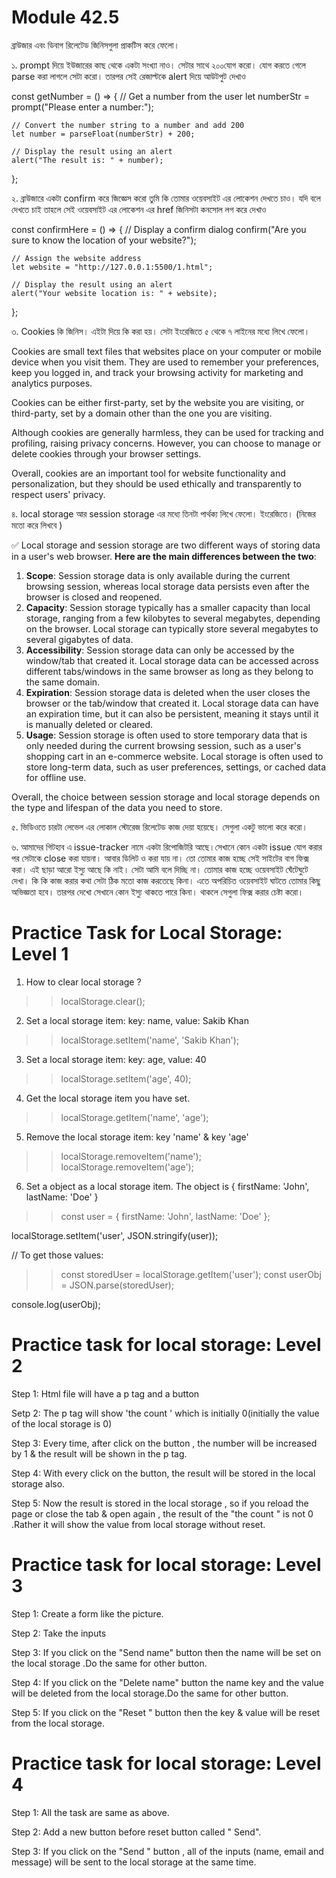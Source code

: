 # Module 42.5

ব্রাউজার এবং ডিবাগ রিলেটেড জিনিসগুলা প্রাকটিস করে ফেলো।  



১. prompt দিয়ে ইউজারের কাছ থেকে একটা সংখ্যা নাও। সেটার সাথে ২০০যোগ করো। যোগ করতে গেলে parse করা লাগলে সেটা করো। তারপর সেই রেজাল্টকে alert দিয়ে আউটপুট দেখাও 

const getNumber = () => {
    // Get a number from the user
    let numberStr = prompt("Please enter a number:");

    // Convert the number string to a number and add 200
    let number = parseFloat(numberStr) + 200;

    // Display the result using an alert
    alert("The result is: " + number);


};

২. ব্রাউজারে একটা confirm করে জিজ্ঞেস করো তুমি কি তোমার ওয়েবসাইট এর লোকেশন দেখতে চাও। যদি বলে দেখতে চাই তাহলে সেই ওয়েবসাইট এর লোকেশন এর href জিনিসটা কনসোল লগ করে দেখাও 

const confirmHere = () => {
    // Display a confirm dialog
    confirm("Are you sure to know the location of your website?");

    // Assign the website address
    let website = "http://127.0.0.1:5500/1.html";

    // Display the result using an alert
    alert("Your website location is: " + website);
};

৩. Cookies কি জিনিস। এইটা দিয়ে কি করা হয়। সেটা ইংরেজিতে ৫ থেকে ৭ লাইনের মধ্যে লিখে ফেলো। 

Cookies are small text files that websites place on your computer or mobile device when you visit them. They are used to remember your preferences, keep you logged in, and track your browsing activity for marketing and analytics purposes.

Cookies can be either first-party, set by the website you are visiting, or third-party, set by a domain other than the one you are visiting.

Although cookies are generally harmless, they can be used for tracking and profiling, raising privacy concerns. However, you can choose to manage or delete cookies through your browser settings.

Overall, cookies are an important tool for website functionality and personalization, but they should be used ethically and transparently to respect users' privacy.

৪. local storage আর session storage এর মধ্যে তিনটা পার্থক্য লিখে ফেলো। ইংরেজিতে। (নিজের মতো করে লিখবে )

✅ Local storage and session storage are two different ways of storing data in a user's web browser. **Here are the main differences between the two**:

1. **Scope**: Session storage data is only available during the current browsing session, whereas local storage data persists even after the browser is closed and reopened.
2. **Capacity**: Session storage typically has a smaller capacity than local storage, ranging from a few kilobytes to several megabytes, depending on the browser. Local storage can typically store several megabytes to several gigabytes of data.
3. **Accessibility**: Session storage data can only be accessed by the window/tab that created it. Local storage data can be accessed across different tabs/windows in the same browser as long as they belong to the same domain.
4. **Expiration**: Session storage data is deleted when the user closes the browser or the tab/window that created it. Local storage data can have an expiration time, but it can also be persistent, meaning it stays until it is manually deleted or cleared.
5. **Usage**: Session storage is often used to store temporary data that is only needed during the current browsing session, such as a user's shopping cart in an e-commerce website. Local storage is often used to store long-term data, such as user preferences, settings, or cached data for offline use.

Overall, the choice between session storage and local storage depends on the type and lifespan of the data you need to store.


৫. ভিডিওতে চারটা লেভেল এর লোকাল স্টোরেজ রিলেটেড কাজ দেয়া হয়েছে। সেগুলা একটু ভালো করে করো। 

৬. আমাদের গিটহাব এ issue-tracker নামে একটা রিপোজিটরি আছে।সেখানে কোন একটা issue যোগ করার পর সেটাকে close করা যায়না। আবার ডিলিট ও করা যায় না। তো তোমার কাজ হচ্ছে সেই সাইটের বাগ ফিক্স করা। এই ছাড়া আরো ইস্যু আছে কি নাই। সেটা আমি বলে দিচ্ছি না। তোমার কাজ হচ্ছে ওয়েবসাইট ঘেঁটেঘুটে দেখা। কি কি কাজ করার কথা সেটা ঠিক মতো কাজ করতেছে কিনা। এতে অপরিচিত ওয়েবসাইট ঘাটতে তোমার কিছু অভিজ্ঞতা হবে। তারপর দেখো সেখানে কোন ইস্যু থাকতে পারে কিনা। থাকলে সেগুলা ফিক্স করার চেষ্টা করো। 


# Practice Task for Local Storage: Level 1

1. How to clear local storage ?

>> localStorage.clear();

2. Set a local storage item: key: name, value: Sakib Khan

>> localStorage.setItem('name', 'Sakib Khan');

3. Set a local storage item: key: age, value: 40

>> localStorage.setItem('age', 40);

4. Get the local storage item you have set.

>> localStorage.getItem('name', 'age');

5. Remove the local storage item: key 'name' & key 'age'

>> localStorage.removeItem('name');
>> localStorage.removeItem('age');

6. Set a object as a local storage item. The object is {
    firstName: 'John', lastName: 'Doe'
}

>> const user = {
  firstName: 'John',
  lastName: 'Doe'
};

   localStorage.setItem('user', JSON.stringify(user));

// To get those values:

>> const storedUser = localStorage.getItem('user');
   const userObj = JSON.parse(storedUser);

   console.log(userObj); 


# Practice task for local storage: Level 2

Step 1: Html file will have a p tag and a button

Setp 2: The p tag will show 'the count ' which is initially 0(initially the value of the local storage is 0)

Step 3: Every time, after click on the button , the number will be increased by 1 & the result will be shown in the p tag.

Step 4: With every click on the button, the result will be stored in the local storage also.

Step 5: Now the result is stored in the local storage , so if you reload the page or close the tab & open again , the result of the  "the count " is not 0 .Rather it will show the value from local storage without reset.

# Practice task for local storage: Level 3

Step 1: Create a form like the picture.

Step 2: Take the inputs

Step 3: If you click on the "Send name" button then the name will be set on the local storage .Do the same for other button.

Step 4: If you click on the "Delete name" button the name key and the value will be deleted from the local storage.Do the same for other button.

Step 5: If you click on the "Reset " button then the key & value will be reset from the local storage.

# Practice task for local storage: Level 4

Step 1: All the task are same as above.

Step 2: Add a new button before reset button called " Send".

Step 3: If you click on the "Send " button , all of the inputs (name, email and message) will be sent to the local storage at the same time.



